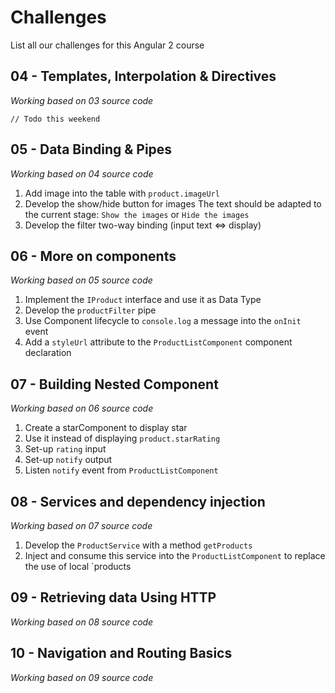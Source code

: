 # Challenges

List all our challenges for this Angular 2 course

## 04 - Templates, Interpolation & Directives

*Working based on 03 source code*

`// Todo this weekend`

## 05 - Data Binding & Pipes

*Working based on 04 source code*

1. Add image into the table with `product.imageUrl` 
2. Develop the show/hide button for images
The text should be adapted to the current stage: `Show the images` or `Hide the images`
3. Develop the filter two-way binding (input text <=> display)

## 06 - More on components

*Working based on 05 source code*

1. Implement the `IProduct` interface and use it as Data Type
2. Develop the `productFilter` pipe
3. Use Component lifecycle to `console.log` a message into the `onInit` event
4. Add a `styleUrl` attribute to the `ProductListComponent` component declaration

## 07 - Building Nested Component

*Working based on 06 source code*

1. Create a starComponent to display star
2. Use it instead of displaying `product.starRating`
3. Set-up `rating` input
4. Set-up `notify` output
5. Listen `notify` event from `ProductListComponent`

## 08 - Services and dependency injection

*Working based on 07 source code*

1. Develop the `ProductService` with a method `getProducts`
2. Inject and consume this service into the `ProductListComponent`
to replace the use of local `products

## 09 - Retrieving data Using HTTP

*Working based on 08 source code*

## 10 - Navigation and Routing Basics

*Working based on 09 source code*


